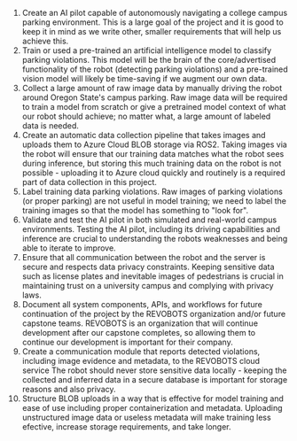 1. Create an AI pilot capable of autonomously navigating a college campus parking environment.
    This is a large goal of the project and it is good to keep it in mind as we write other, smaller requirements that will help us achieve this.
2. Train or used a pre-trained an artificial intelligence model to classify parking violations.
    This model will be the brain of the core/advertised functionality of the robot (detecting parking violations) and a pre-trained vision model will likely be time-saving if we augment our own data.
3. Collect a large amount of raw image data by manually driving the robot around Oregon State's campus parking.
     Raw image data will be required to train a model from scratch or give a pretrained model context of what our robot should achieve; no matter what, a large amount of labeled data is needed.
4. Create an automatic data collection pipeline that takes images and uploads them to Azure Cloud BLOB storage via ROS2.
     Taking images via the robot will ensure that our training data matches what the robot sees during inference, but storing this much training data on the robot is not possible - uploading it to Azure cloud quickly and     routinely is a required part of data collection in this project.
5. Label training data parking violations.
    Raw images of parking violations (or proper parking) are not useful in model training; we need to label the training images so that the model has something to "look for".
6. Validate and test the AI pilot in both simulated and real-world campus environments.
    Testing the AI pilot, including its driving capabilities and inference are crucial to understanding the robots weaknesses and being able to iterate to improve.
7. Ensure that all communication between the robot and the server is secure and respects data privacy constraints.
    Keeping sensitive data such as license plates and inevitable images of pedestrians is crucial in maintaining trust on a university campus and complying with privacy laws.
8. Document all system components, APIs, and workflows for future continuation of the project by the REVOBOTS organization and/or future capstone teams.
    REVOBOTS is an organization that will continue development after our capstone completes, so allowing them to continue our development is important for their company.
9. Create a communication module that reports detected violations, including image evidence and metadata, to the REVOBOTS cloud service
    The robot should never store sensitive data locally - keeping the collected and inferred data in a secure database is important for storage reasons and also privacy.
10. Structure BLOB uploads in a way that is effective for model training and ease of use including proper containerization and metadata.
    Uploading unstructured image data or useless metadata will make training less efective, increase storage requirements, and take longer.

